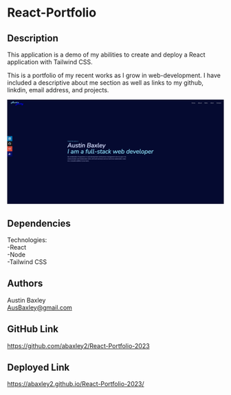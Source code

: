 # React-Portfolio

## Description

This application is a demo of my abilities to create and deploy a React application with Tailwind CSS.

This is a portfolio of my recent works as I grow in web-development. I have included a descriptive about me section as well as links to my github, linkdin, email address, and projects.

![Portfolio Picture of Work](https://raw.githubusercontent.com/abaxley2/React-Portfolio-2023/main/src/assets/React-Portfolio.png)

## Dependencies

Technologies:  
-React  
-Node  
-Tailwind CSS  

## Authors

Austin Baxley  
AusBaxley@gmail.com

## GitHub Link

https://github.com/abaxley2/React-Portfolio-2023

## Deployed Link

https://abaxley2.github.io/React-Portfolio-2023/
